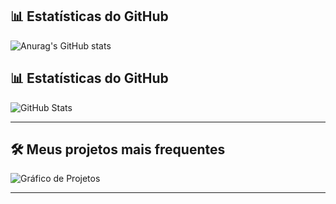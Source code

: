 ## 📊 Estatísticas do GitHub

![Anurag's GitHub stats](https://github-readme-stats.vercel.app/api?username=sstryss&theme=shadow_red&show_icons=true)

## 📊 Estatísticas do GitHub

![GitHub Stats](https://github-readme-stats.vercel.app/api?username=sstryss&theme=chartreuse-dark&show_icons=true)

---

## 🛠️ Meus projetos mais frequentes

![Gráfico de Projetos](https://quickchart.io/chart?c={type:'doughnut',data:{labels:['HTML','CSS','JavaScript'],datasets:[{data:[40,30,30],backgroundColor:['%23e44d26','%23296bc5','%23f7df1e']}]},options:{plugins:{legend:{labels:{color:'white'}}}}})

---


